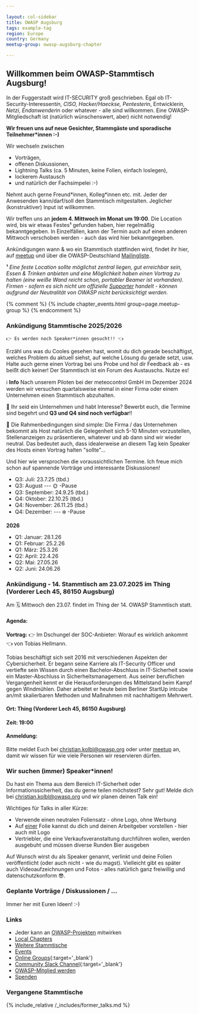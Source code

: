 ```yaml
---

layout: col-sidebar
title: OWASP Augsburg
tags: example-tag
region: Europe
country: Germany
meetup-group: owasp-augsburg-chapter

---
```

## Willkommen beim OWASP-Stammtisch Augsburg!
In der Fuggerstadt wird IT-SECURITY groß geschrieben. Egal ob IT-Security-Interessent*in, CISO, Hacker/Haeckse, Pentester*in, Entwickler*in, Netzi, Endanwender*in oder whatever - alle sind willkommen. Eine OWASP-Mitgliedschaft ist (natürlich wünschenswert, aber) nicht notwendig!

**Wir freuen uns auf neue Gesichter, Stammgäste und sporadische Teilnehmer*innen :-)**

Wir wechseln zwischen 
* Vorträgen,
* offenen Diskussionen,
* Lightning Talks (ca. 5 Minuten, keine Folien, einfach loslegen),
* lockerem Austausch
* und natürlich der Fachsimpelei :-) 

Nehmt auch gerne Freund\*innen, Kolleg\*innen etc. mit. Jeder der Anwesenden kann/darf/soll den Stammtisch mitgestalten. Jeglicher (konstruktiver) Input ist willkommen.

Wir treffen uns an **jedem 4. Mittwoch im Monat um 19:00**. Die Location wird, bis wir etwas Festes<b>¹</b> gefunden haben, hier regelmäßig bekanntgegeben. In Einzelfällen, kann der Termin auch auf einen anderen Mittwoch verschoben werden - auch das wird hier bekanntgegeben.

Ankündigungen wann & wo ein Stammtisch stattfinden wird, findet ihr hier, auf [meetup](https://www.meetup.com/de-DE/owasp-augsburg-chapter/) und über die OWASP-Deutschland [Mailingliste](https://groups.google.com/a/owasp.org/group/germany-chapter/).

<b>¹</b> *Eine feste Location sollte möglichst zentral liegen, gut erreichbar sein, Essen & Trinken anbieten und eine Möglichkeit haben einen Vortrag zu halten (eine weiße Wand reicht schon, portabler Beamer ist vorhanden). Firmen - sofern es sich nicht um offizielle [Supporter](https://owasp.org/supporters) handelt - können aufgrund der Neutralität von OWASP nicht berücksichtigt werden.* 

{% comment %}
{% include chapter_events.html group=page.meetup-group %}
{% endcomment %}
### Ankündigung Stammtische 2025/2026

~~~~~~~~~~~~~~~~~~~~~~~~~~~~~~~~~~~~~~~~~~~~~ 
👉 Es werden noch Speaker*innen gesucht!! 👈 
~~~~~~~~~~~~~~~~~~~~~~~~~~~~~~~~~~~~~~~~~~~~~

Erzähl uns was du Cooles gesehen hast, womit du dich gerade beschäftigst, welches Problem du aktuell siehst, auf welche Lösung du gerade setzt, usw. Halte auch gerne einen Vortrag bei uns Probe und hol dir Feedback ab - es beißt dich keiner! Der Stammtisch ist ein Forum des Austauschs. Nutze es!

ℹ️ **Info**
Nach unserem Piloten bei der meteocontrol GmbH im Dezember 2024 werden wir versuchen quartalsweise einmal in einer Firma oder einem Unternehmen einen Stammtisch abzuhalten. 

📢 Ihr seid ein Unternehmen und habt Interesse? Bewerbt euch, die Termine sind begehrt und **Q3 und Q4 sind noch verfügbar**!! 

🤙 Die Rahmenbedingungen sind simple: Die Firma / das Unternehmen bekommt als Host natürlich die Gelegenheit sich 5-10 Minuten vorzustellen, Stellenanzeigen zu präsentieren, whatever und ab dann sind wir wieder neutral. Das bedeutet auch, dass idealerweise an diesem Tag kein Speaker des Hosts einen Vortrag halten "sollte"...

Und hier wie versprochen die voraussichtlichen Termine. Ich freue mich schon auf spannende Vorträge und interessante Diskussionen!

- Q3: Juli: 23.7.25 (tbd.)
- Q3: August --- 🌞 -Pause
- Q3: September: 24.9.25 (tbd.)
- Q4: Oktober: 22.10.25 (tbd.)
- Q4: November: 26.11.25 (tbd.)
- Q4: Dezember: --- ❄️ -Pause
  
**2026**

- Q1: Januar: 28.1.26
- Q1: Februar: 25.2.26
- Q1: März: 25.3.26
- Q2: April: 22.4.26
- Q2: Mai: 27.05.26
- Q2: Juni: 24.06.26



### Ankündigung - 14. Stammtisch am 23.07.2025 im Thing (Vorderer Lech 45, 86150 Augsburg)

Am 🗓️ Mittwoch den 23.07. findet im Thing der 14. OWASP Stammtisch statt. 

#### Agenda:
**Vortrag:** 👉 Im Dschungel der SOC-Anbieter: Worauf es wirklich ankommt 👈 von Tobias Hellmann.

Tobias beschäftigt sich seit 2016 mit verschiedenen Aspekten der Cybersicherheit. Er begann seine Karriere als IT-Security Officer und vertiefte sein Wissen durch einen Bachelor-Abschluss in IT-Sicherheit sowie ein Master-Abschluss in Sicherheitsmanagement. Aus seiner beruflichen Vergangenheit kennt er die Herausforderungen des Mittelstand beim Kampf gegen Windmühlen. Daher arbeitet er heute beim Berliner StartUp intcube an/mit skalierbaren Methoden und Maßnahmen mit nachhaltigem Mehrwert.

#### Ort: Thing (Vorderer Lech 45, 86150 Augsburg)

#### Zeit: 19:00

#### Anmeldung:

Bitte meldet Euch bei [christian.kolbl@owasp.org](mailto:christian.kolbl@owasp.org) oder unter [meetup](https://www.meetup.com/de-DE/owasp-augsburg-chapter/) an, damit wir wissen für wie viele Personen wir reservieren dürfen. 

### Wir suchen (immer) Speaker\*innen! 
Du hast ein Thema aus dem Bereich IT-Sicherheit oder Informationssicherheit, das du gerne teilen möchstest? Sehr gut! Melde dich bei [christian.kolbl@owasp.org](mailto:christian.kolbl@owasp.org) und wir planen deinen Talk ein!

Wichtiges für Talks in aller Kürze:
* Verwende einen neutralen Foliensatz - ohne Logo, ohne Werbung
* Auf <u>einer</u> Folie kannst du dich und deinen Arbeitgeber vorstellen - hier auch mit Logo
* Vertriebler, die eine Verkaufsveranstaltung durchführen wollen, werden ausgebuht und müssen diverse Runden Bier ausgeben

Auf Wunsch wirst du als Speaker genannt, verlinkt und deine Folien veröffentlicht (oder auch nicht - wie du magst). Vielleicht gibt es später auch Videoaufzeichnungen und Fotos - alles natürlich ganz freiwillig und datenschutzkonform 😎.

### Geplante Vorträge / Diskussionen / ...

Immer her mit Euren Ideen! :-) 

### Links
* Jeder kann an [OWASP-Projekten](/projects/) mitwirken
* [Local Chapters](/chapters/)
* [Weitere Stammtische](https://owasp.org/www-chapter-germany/stammtische/#lokale-stammtische)
* [Events](/events/)
* [Online Groups](https://groups.google.com/a/owasp.com/){:target='_blank'}
* [Community Slack Channel](https://owasp.slack.com/){:target='_blank'}
* [OWASP-Mitglied werden](/membership/) 
* [Spenden](/donate/) 

### Vergangene Stammtische

{% include_relative /_includes/former_talks.md %}
